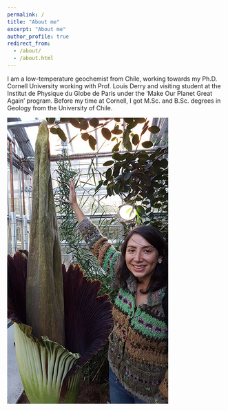 ```yaml
---
permalink: /
title: "About me"
excerpt: "About me"
author_profile: true
redirect_from: 
  - /about/
  - /about.html
---
```


I am a low-temperature geochemist from Chile, working towards my Ph.D. Cornell University working with Prof. Louis Derry and visiting student at the Institut de Physique du Globe de Paris under the ‘Make Our Planet Great Again’ program. Before my time at Cornell, I got M.Sc. and B.Sc. degrees in Geology from the University of Chile.

![image alt >](/images/aboutme.jpg)

